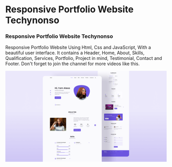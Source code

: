 # Responsive Portfolio Website Techynonso
### Responsive Portfolio Website Techynonso
Responsive Portfolio Website Using Html, Css and JavaScript, With a beautiful user interface. It contains a Header, Home, About, Skills, Qualification, Services, Portfolio, Project in mind, Testimonial, Contact and Footer.
Don't forget to join the channel for more videos like this. 

![Resume cv](/preview.png)

